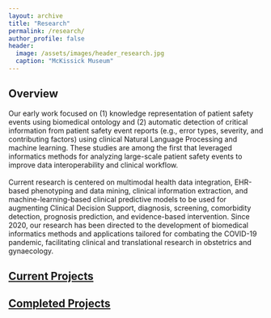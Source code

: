 ```yaml
---
layout: archive
title: "Research"
permalink: /research/
author_profile: false
header:
  image: /assets/images/header_research.jpg
  caption: "McKissick Museum"
---
```


## Overview
Our early work focused on (1) knowledge representation of patient safety events using biomedical ontology and (2) automatic detection of critical information from patient safety event reports (e.g., error types, severity, and contributing factors) using clinical Natural Language Processing and machine learning. These studies are among the first that leveraged informatics methods for analyzing large-scale patient safety events to improve data interoperability and clinical workflow. <br/>
<br/>
Current research is centered on multimodal health data integration, EHR-based phenotyping and data mining, clinical information extraction, and machine-learning-based clinical predictive models to be used for augmenting Clinical Decision Support, diagnosis, screening, comorbidity detection, prognosis prediction, and evidence-based intervention. Since 2020, our research has been directed to the development of biomedical informatics methods and applications tailored for combating the COVID-19 pandemic, facilitating clinical and translational research in obstetrics and gynaecology. <br/>

## [Current Projects](current_projects)
## [Completed Projects](completed_projects)

